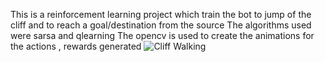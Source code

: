 This is a reinforcement learning project which train the bot to jump of the cliff and to reach a goal/destination from the source 
The algorithms used were sarsa and qlearning
The opencv is used to create the animations for the actions , rewards generated
![Cliff Walking](https://user-images.githubusercontent.com/53657825/178178405-fe853845-cd5d-4c8f-a679-1d2592ae18b5.gif)

